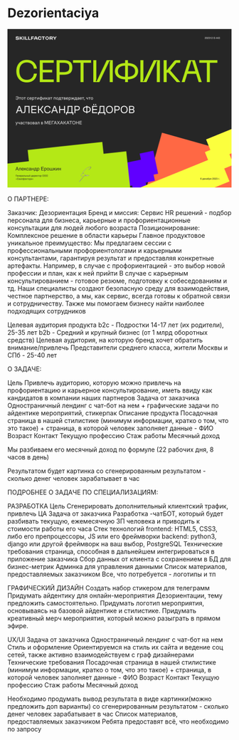 # Dezorientaciya

![Cертификат](https://github.com/Nojotel/Dezorientaciya/blob/main/img/Александр%20Фёдоров%20мега-1.png)

О ПАРТНЕРЕ:

Заказчик: Дезориентация
Бренд и миссия: Сервис HR решений - подбор персонала для бизнеса, карьерные и профориентационные консультации для людей любого возраста
Позиционирование: Комплексное решение в области карьеры
Главное продуктовое уникальное преимущество: Мы предлагаем сессии с профессиональными профориентологами и карьерными консультантами, гарантируя результат и предоставляя конкретные артефакты. Например, в случае с профориентацией - это выбор новой профессии и план, как к ней прийти
В случае с карьерным консультированием - готовое резюме, подготовку к собеседованиям и тд. Наши специалисты создают безопасную среду для взаимодействия, честное партнерство, а мы, как сервис, всегда готовы к обратной связи и сотрудничеству. Также мы помогаем бизнесу найти наиболее подходящих сотрудников

Целевая аудитория продукта
b2c - Подростки 14-17 лет (их родители), 25-35 лет
b2b - Средний и крупный бизнес (от 1 млрд оборотных средств)
Целевая аудитория, на которую бренд хочет обратить внимание/привлечь
Представители среднего класса, жители Москвы и СПб - 25-40 лет

О ЗАДАЧЕ:

Цель
Привлечь аудиторию, которую можно привлечь на профориентацию и карьерное консультирование, иметь ввиду как кандидатов в компании наших партнеров
Задача от заказчика
Одностраничный лендинг с чат-бот на нем + графические задачи по айдентике мероприятий, стикерпак
Описание продукта
Посадочная страница в нашей стилистике (минимум информации, кратко о том, что это такое) + страница, в которой человек заполняет данные -
ФИО
Возраст
Контакт
Текущую профессию
Стаж работы
Месячный доход

Мы разбиваем его месячный доход по формуле (22 рабочих дня, 8 часов в день)

Результатом будет картинка со сгенерированным результатом - сколько денег человек зарабатывает в час

ПОДРОБНЕЕ О ЗАДАЧЕ ПО СПЕЦИАЛИЗАЦИЯМ:

РАЗРАБОТКА
Цель
Сгенерировать дополнительный клиентский трафик, привлечь ЦА
Задача от заказчика
Разработка -чатБОТ, который будет разбивать текущую, ежемесячную ЗП человека и приводить к стоимости работы его часа
Стек технологий
frontend: HTML5, CSS3, либо его препроцессоры, JS или его фреймворки
backend: python3, django или другой фреймворк на ваш выбор, PostgreSQL
Технические требования
страница, способная в дальнейшем интегрироваться в приложение заказчика
Сбор данных от клиента с сохранением в БД для бизнес-метрик
Админка для управления данными
Список материалов, предоставляемых заказчиком
Все, что потребуется - логотипы и тп

ГРАФИЧЕСКИЙ ДИЗАЙН
Создать набор стикером для телеграмм
Придумать айдентику для онлайн-мероприятия Дезориентации,
тему предложить самостоятельно. Придумать логотип мероприятия, основываясь на базовой айдентике и стилистике.
Придумать креативный мерч мероприятия, который можно разыграть в прямом эфире.

UX/UI
Задача от заказчика
Одностраничный лендинг с чат-бот на нем
Стиль и оформление
Ориентируемся на стиль их сайта и ведение соц сетей, также активно взаимодействуем с граф дизайнерами
Технические требования
Посадочная страница в нашей стилистике (минимум информации, кратко о том, что это такое) + страница, в которой человек заполняет данные -
ФИО
Возраст
Контакт
Текущую профессию
Стаж работы
Месячный доход

Необходимо продумать вывод результата в виде картинки(можно предложить доп варианты) со сгенерированным результатом - сколько денег человек зарабатывает в час
Список материалов, предоставляемых заказчиком
Ребята предоставят всё, что необходимо по запросу
